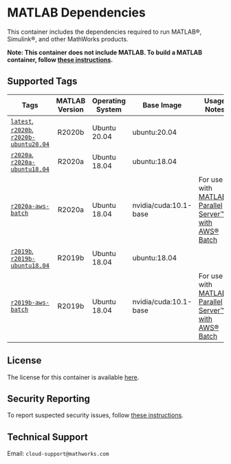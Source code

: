 # MATLAB Dependencies

This container includes the dependencies required to run MATLAB®, Simulink®, and other MathWorks products.

**Note: This container does not include MATLAB.  To build a MATLAB container, follow [these instructions](https://github.com/mathworks-ref-arch/matlab-dockerfile).**

## Supported Tags

| Tags         | MATLAB Version | Operating System | Base Image | Usage Notes |
| ------------ |:--------------:| ---------------- |----------- | ----------- |
|[`latest`, `r2020b`, `r2020b-ubuntu20.04`](https://github.com/mathworks-ref-arch/container-images/blob/master/matlab-deps/r2020b/ubuntu20.04/Dockerfile) | R2020b | Ubuntu 20.04 | ubuntu:20.04 | |
|[`r2020a`, `r2020a-ubuntu18.04`](https://github.com/mathworks-ref-arch/container-images/blob/master/matlab-deps/r2020a/ubuntu18.04/Dockerfile) | R2020a | Ubuntu 18.04 | ubuntu:18.04 | |
|[`r2020a-aws-batch`](https://github.com/mathworks-ref-arch/container-images/blob/master/matlab-deps/r2020a/aws-batch/Dockerfile) | R2020a | Ubuntu 18.04 | nvidia/cuda:10.1-base | For use with [MATLAB® Parallel Server™ with AWS® Batch](https://github.com/mathworks-ref-arch/matlab-parallel-server-with-aws-batch)|
|[`r2019b`, `r2019b-ubuntu18.04`](https://github.com/mathworks-ref-arch/container-images/blob/master/matlab-deps/r2019b/ubuntu18.04/Dockerfile) | R2019b | Ubuntu 18.04 | ubuntu:18.04 | |
|[`r2019b-aws-batch`](https://github.com/mathworks-ref-arch/container-images/blob/master/matlab-deps/r2019b/aws-batch/Dockerfile) | R2019b | Ubuntu 18.04 | nvidia/cuda:10.1-base | For use with [MATLAB® Parallel Server™ with AWS® Batch](https://github.com/mathworks-ref-arch/matlab-parallel-server-with-aws-batch)|

## License
The license for this container is available [here](https://github.com/mathworks-ref-arch/container-images/blob/master/LICENSE.md).

## Security Reporting
To report suspected security issues, follow [these instructions](https://github.com/mathworks-ref-arch/container-images/blob/master/SECURITY.md).

## Technical Support
Email: `cloud-support@mathworks.com`
